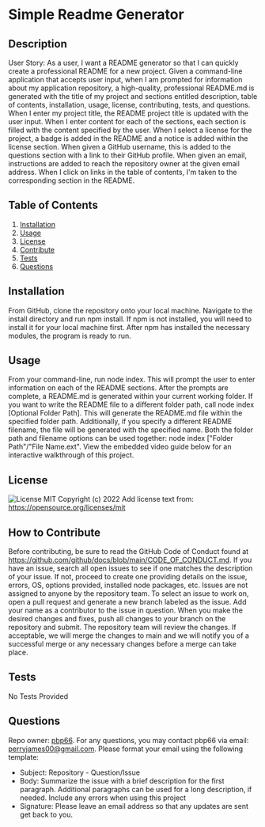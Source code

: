 # Simple Readme Generator

## Description

User Story: As a user, I want a README generator so that I can quickly create a professional README for a new project. Given a command-line application that accepts user input, when I am prompted for information about my application repository, a high-quality, professional README.md is generated with the title of my project and sections entitled description, table of contents, installation, usage, license, contributing, tests, and questions. When I enter my project title, the README project title is updated with the user input. When I enter content for each of the sections, each section is filled with the content specified by the user. When I select a license for the project, a badge is added in the README and a notice is added within the license section. When given a GitHub username, this is added to the questions section with a link to their GitHub profile. When given an email, instructions are added to reach the repository owner at the given email address. When I click on links in the table of contents, I'm taken to the corresponding section in the README.

## Table of Contents

1. [Installation](#installation)
2. [Usage](#usage)
3. [License](#license)
4. [Contribute](#contribute)
5. [Tests](#tests)
6. [Questions](#questions)


## Installation

From GitHub, clone the repository onto your local machine. Navigate to the install directory and run npm install. If npm is not installed, you will need to install it for your local machine first. After npm has installed the necessary modules, the program is ready to run.

## Usage

From your command-line, run node index. This will prompt the user to enter information on each of the README sections. After the prompts are complete, a README.md is generated within your current working folder. If you want to write the README file to a different folder path, call node index [Optional Folder Path]. This will generate the README.md file within the specified folder path. Additionally, if you specify a different README filename, the file will be generated with the specified name. Both the folder path and filename options can be used together: node index ["Folder Path"/"File Name.ext". View the embedded video guide below for an interactive walkthrough of this project.

## License

![License](https://img.shields.io/static/v1?label=license&message=MIT&color=brightgreen)
MIT
Copyright (c) 2022
Add license text from: https://opensource.org/licenses/mit


## How to Contribute

Before contributing, be sure to read the GitHub Code of Conduct found at https://github.com/github/docs/blob/main/CODE_OF_CONDUCT.md. If you have an issue, search all open issues to see if one matches the description of your issue. If not, proceed to create one providing details on the issue, errors, OS, options provided, installed node packages, etc. Issues are not assigned to anyone by the repository team. To select an issue to work on, open a pull request and generate a new branch labeled as the issue. Add your name as a contributor to the issue in question. When you make the desired changes and fixes, push all changes to your branch on the repository and submit. The repository team will review the changes. If acceptable, we will merge the changes to main and we will notify you of a successful merge or any necessary changes before a merge can take place.

## Tests

No Tests Provided

## Questions

Repo owner: [pbp66](https://github.com/pbp66).
For any questions, you may contact pbp66 via email: perryjames00@gmail.com. Please format your email using the following template:

- Subject: Repository - Question/Issue
- Body: Summarize the issue with a brief description for the first paragraph. Additional paragraphs can be used for a long description, if needed. Include any errors when using this project
- Signature: Please leave an email address so that any updates are sent get back to you.

